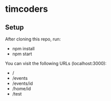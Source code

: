 # timcoders

## Setup
After cloning this repo, run:
* npm install
* npm start

You can visit the following URLs (localhost:3000):
* /
* /events
* /events/id
* /home/id
* /test
